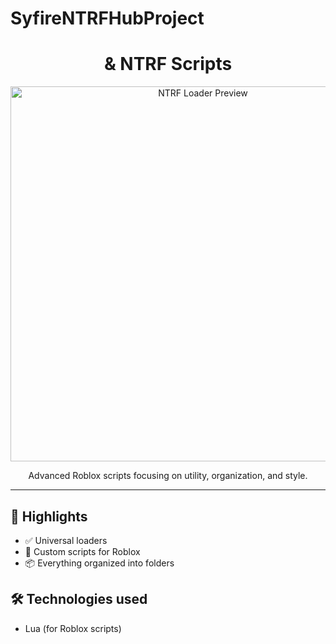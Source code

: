 # SyfireNTRFHubProject
<h1 align="center">
   & NTRF Scripts 
</h1>

<p align="center">
  <img src="https://raw.githubusercontent.com/SeuUser/NTRF-scripts/main/media/preview.gif" alt="NTRF Loader Preview" width="600"/>
</p>

<p align="center">
  Advanced Roblox scripts focusing on utility, organization, and style.
  <br />
  
</p>

---

## 🚀 Highlights

- ✅ Universal loaders
- 🧠 Custom scripts for Roblox
- 📦 Everything organized into folders

## 🛠 Technologies used

- Lua (for Roblox scripts)
